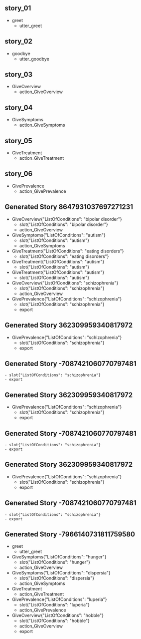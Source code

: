 ## story_01
* greet
  - utter_greet

## story_02
* goodbye
  - utter_goodbye

## story_03
* GiveOverview
  - action_GiveOverview

## story_04
* GiveSymptoms
  - action_GiveSymptoms

## story_05
* GiveTreatment
  - action_GiveTreatment

## story_06
* GivePrevalence
  - action_GivePrevalence

## Generated Story 8647931037697271231
* GiveOverview{"ListOfConditions": "bipolar disorder"}
    - slot{"ListOfConditions": "bipolar disorder"}
    - action_GiveOverview
* GiveSymptoms{"ListOfConditions": "autism"}
    - slot{"ListOfConditions": "autism"}
    - action_GiveSymptoms
* GiveTreatment{"ListOfConditions": "eating disorders"}
    - slot{"ListOfConditions": "eating disorders"}
* GiveTreatment{"ListOfConditions": "autism"}
    - slot{"ListOfConditions": "autism"}
* GiveTreatment{"ListOfConditions": "autism"}
    - slot{"ListOfConditions": "autism"}
* GiveOverview{"ListOfConditions": "schizophrenia"}
    - slot{"ListOfConditions": "schizophrenia"}
    - action_GiveOverview
* GivePrevalence{"ListOfConditions": "schizophrenia"}
    - slot{"ListOfConditions": "schizophrenia"}
    - export
## Generated Story 362309959340817972
* GivePrevalence{"ListOfConditions": "schizophrenia"}
    - slot{"ListOfConditions": "schizophrenia"}
    - export
## Generated Story -7087421060770797481
    - slot{"ListOfConditions": "schizophrenia"}
    - export
## Generated Story 362309959340817972
* GivePrevalence{"ListOfConditions": "schizophrenia"}
    - slot{"ListOfConditions": "schizophrenia"}
    - export
## Generated Story -7087421060770797481
    - slot{"ListOfConditions": "schizophrenia"}
    - export
## Generated Story 362309959340817972
* GivePrevalence{"ListOfConditions": "schizophrenia"}
    - slot{"ListOfConditions": "schizophrenia"}
    - export
## Generated Story -7087421060770797481
    - slot{"ListOfConditions": "schizophrenia"}
    - export
## Generated Story -7966140731811759580
* greet
    - utter_greet
* GiveSymptoms{"ListOfConditions": "hunger"}
    - slot{"ListOfConditions": "hunger"}
    - action_GiveOverview
* GiveSymptoms{"ListOfConditions": "dispersia"}
    - slot{"ListOfConditions": "dispersia"}
    - action_GiveSymptoms
* GiveTreatment
    - action_GiveTreatment
* GivePrevalence{"ListOfConditions": "luperia"}
    - slot{"ListOfConditions": "luperia"}
    - action_GivePrevalence
* GiveOverview{"ListOfConditions": "hobble"}
    - slot{"ListOfConditions": "hobble"}
    - action_GiveOverview
    - export
